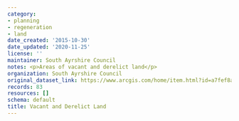 ```yaml
---
category:
- planning
- regeneration
- land
date_created: '2015-10-30'
date_updated: '2020-11-25'
license: ''
maintainer: South Ayrshire Council
notes: <p>Areas of vacant and derelict land</p>
organization: South Ayrshire Council
original_dataset_link: https://www.arcgis.com/home/item.html?id=a7fef8a46e4c49d497c2718ef40f80bb
records: 83
resources: []
schema: default
title: Vacant and Derelict Land
---
```

